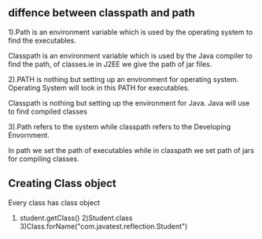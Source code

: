 diffence between classpath and path 
--------------------------------------
1).Path is an environment variable which is used by the operating system to find the executables.

Classpath is an environment variable which is used by the Java compiler to find the path, of classes.ie in J2EE we give the path of jar files.


2).PATH is nothing but setting up an environment for operating system. Operating System will look in this PATH for executables.

Classpath is nothing but setting up the environment for Java. Java will use to find compiled classes

3).Path refers to the system while classpath refers to the Developing Envornment.

In path we set the path of executables while in
classpath we set path of jars for compiling classes.


Creating Class object
-----------------------
Every class has class object
1) student.getClass()
2)Student.class
3)Class.forName("com.javatest.reflection.Student")

